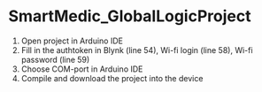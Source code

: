 # SmartMedic_GlobalLogicProject

1. Open project in Arduino IDE
2. Fill in the authtoken in Blynk (line 54), Wi-fi login (line 58), Wi-fi password (line 59)
3. Choose COM-port in Arduino IDE
4. Compile and download the project into the device 
